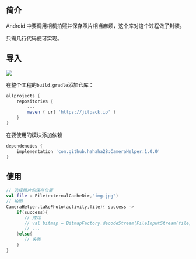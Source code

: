 ## 简介

Android 中要调用相机拍照并保存照片相当麻烦，这个库对这个过程做了封装。

只需几行代码便可实现。



## 导入

[![](https://jitpack.io/v/hahaha28/CameraHelper.svg)](https://jitpack.io/#hahaha28/CameraHelper)

在整个工程的`build.gradle`添加仓库：

```groovy
allprojects {
    repositories {
        ...
		maven { url 'https://jitpack.io' }
    }
}
```

在要使用的模块添加依赖

```groovy
dependencies {
    implementation 'com.github.hahaha28:CameraHelper:1.0.0'
}
```



## 使用

```kotlin
// 选择照片的保存位置
val file = File(externalCacheDir,"img.jpg")
// 拍照
CameraHelper.takePhoto(activity,file){ success ->
    if(success){
       // 成功
       // val bitmap = BitmapFactory.decodeStream(FileInputStream(file))
       // ...
    }else{
       // 失败
    }
}
```



